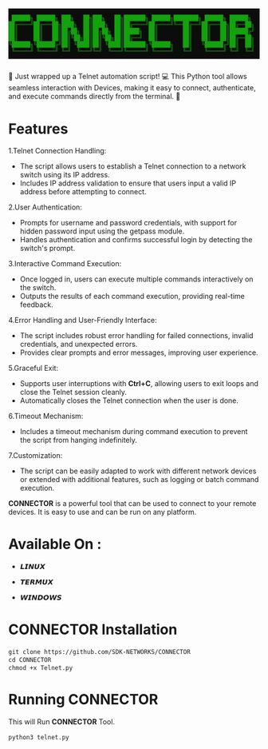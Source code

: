 
<h1 align="center">
  <img src="Static/connector.png" alt="Connector">
  <br>
</h1>

🚀 Just wrapped up a Telnet automation script! 💻 This Python tool allows seamless interaction with Devices, making it easy to connect, authenticate, and execute commands directly from the terminal. 🔄


# Features

1.Telnet Connection Handling:
- The script allows users to establish a Telnet connection to a network switch using its IP address.
- Includes IP address validation to ensure that users input a valid IP address before attempting to connect.
 
2.User Authentication:
- Prompts for username and password credentials, with support for hidden password input using the getpass module.
- Handles authentication and confirms successful login by detecting the switch's prompt.

3.Interactive Command Execution:
- Once logged in, users can execute multiple commands interactively on the switch.
- Outputs the results of each command execution, providing real-time feedback.

4.Error Handling and User-Friendly Interface:
- The script includes robust error handling for failed connections, invalid credentials, and unexpected errors.
- Provides clear prompts and error messages, improving user experience.

5.Graceful Exit:
- Supports user interruptions with **Ctrl+C**, allowing users to exit loops and close the Telnet session cleanly.
- Automatically closes the Telnet connection when the user is done.

6.Timeout Mechanism:
- Includes a timeout mechanism during command execution to prevent the script from hanging indefinitely.

7.Customization:
- The script can be easily adapted to work with different network devices or extended with additional features, such as logging or batch command execution.

**CONNECTOR** is a powerful tool that can be used to connect to your remote devices. It is easy to use and can be run on any platform.

# Available On :

- 𝙇𝙄𝙉𝙐𝙓

- 𝙏𝙀𝙍𝙈𝙐𝙓

- 𝙒𝙄𝙉𝘿𝙊𝙒𝙎
# CONNECTOR Installation

```
git clone https://github.com/SDK-NETWORKS/CONNECTOR
cd CONNECTOR
chmod +x Telnet.py
```

# Running CONNECTOR

This will Run **CONNECTOR** Tool.

```
python3 telnet.py 
```
